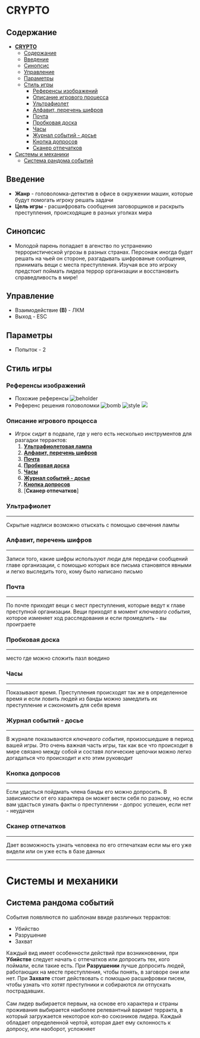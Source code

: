 # **CRYPTO**

## Содержание
- [**CRYPTO**](#crypto)
  - [Содержание](#содержание)
  - [Введение](#введение)
  - [Синопсис](#синопсис)
  - [Управление](#управление)
  - [Параметры](#параметры)
  - [Стиль игры](#стиль-игры)
    - [Референсы изображений](#референсы-изображений)
    - [Описание игрового процесса](#описание-игрового-процесса)
    - [Ультрафиолет](#ультрафиолет)
    - [Алфавит, перечень шифров](#алфавит-перечень-шифров)
    - [Почта](#почта)
    - [Пробковая доска](#пробковая-доска)
    - [Часы](#часы)
    - [Журнал событий - досье](#журнал-событий---досье)
    - [Кнопка допросов](#кнопка-допросов)
    - [Сканер отпечатков](#сканер-отпечатков)
- [Системы и механики](#системы-и-механики)
  - [Система рандома событий](#система-рандома-событий)

## Введение
* **Жанр** - головоломка-детектив в офисе в окружении машин, которые будут помогать игроку решать задачи
* __Цель игры__ - расшифровать сообщения заговорщиков и раскрыть преступления, происходящие в разных уголках мира

## Синопсис
* Молодой парень попадает в агенство по устранению террористической угрозы в разных странах. Персонаж иногда будет решать на чьей он стороне, разгадывать шифрованые сообщения, принимать вещи с места преступления. Изучая все это игроку предстоит поймать лидера террор организации и восстановить справедливость в мире!

## Управление
* Взаимодействие **(В)** - ЛКМ
* Выход - ESC

## Параметры
* Попыток - 2

## Стиль игры
### Референсы изображений
* Похожие референсы
![beholder](https://mir-s3-cdn-cf.behance.net/project_modules/max_1200/075d5961452963.5a6f5f83bfcd6.jpg)
* Референс решения головоломки 
![bomb](https://www.digiseller.ru/preview/392951/p1_3537555_a9f6a60e.jpg)
![style](https://catherineasquithgallery.com/uploads/posts/2021-02/1614413754_7-p-temnii-fon-podvala-7.jpg)
![](https://catherineasquithgallery.com/uploads/posts/2021-02/1614413784_22-p-temnii-fon-podvala-24.jpg)
### Описание игрового процесса
* Игрок сидит в подвале, где у него есть несколько инструментов для разгадки террактов:
  1. [**Ультрафиолетовая лампа**](#ультрафиолет)
  2. [**Алфавит, перечень шифров**](#алфавит-перечень-шифров)
  3. [**Почта**](#почта)
  4. [**Пробковая доска**](#пробковая-доска)
  5. [**Часы**](#часы)
  6. [**Журнал событий - досье**](#журнал-событий---досье)
  7. [**Кнопка допросов**](#кнопка-допросов)
  8. [**Сканер отпечатков**]

### Ультрафиолет
___
Скрытые надписи возможно отыскать с помощью свечения лампы

### Алфавит, перечень шифров
___
Записи того, какие шифры используют люди для передачи сообщений главе организации, с помощью которых все письма становятся явными и легко выследить того, кому было написано письмо

### Почта
___
По почте приходят вещи с мест преступления, которые ведут к главе преступной организации. Вещи приходят в момент *ключевого события*, которое изменяет ход расследования и если промедлить - вы проиграете

### Пробковая доска
___
место где можно сложить пазл воедино

### Часы
___
Показывают время. Преступления происходят так же в определенное время и если ловить людей из банды можно замедлить их преступление и сэкономить для себя время

### Журнал событий - досье
___
В журнале показываются *ключевого события*, произосшедшие в период вашей игры. Это очень важная часть игры, так как все что происходит в мире связано между собой и составя логические цепочки можно легко догадаться что происходит и кто этим руководит

### Кнопка допросов
___
Если удасться пойдмать члена банды его можно допросить. В зависимости от его характера он может вести себя по разному, но если вам удасться узнать факты о преступлении - допрос успешен, если нет - неудачен

### Сканер отпечатков
___
Дает возможность узнать человека по его отпечаткам если мы его уже видели или он уже есть в базе данных
___
# Системы и механики

## Система рандома событий
События появляются по шаблонам ввиде различных террактов:
* Убийство
* Разрушение
* Захват

Каждый вид имеет особенности действий при возникновении, при **Убийстве** следует начать с отпечатков или допросить тех, кого поймали, если такие есть.
При **Разрушении** лучше допросить людей, работающих на месте преступления, чтобы понять, в заговоре они или нет. При **Захвате** стоит действовать с помощью расшифровки писем, чтобы узнать что хотят преступники и собираются ли отпускать пострадавших.\
\
Сам лидер выбирается первым, на основе его характера и страны проживания выбирается наиболее релевантный вариант терракта, в который загружается некоторое кол-во союзников лидера. Каждый обладает определенной чертой, которая дает ему склонность к допросу, или наоборот, усложняет 